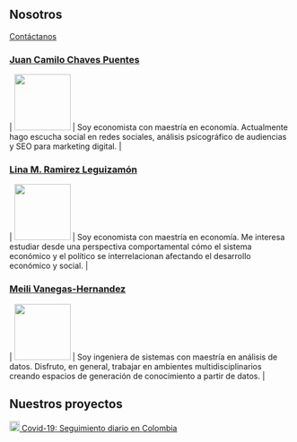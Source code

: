 ## Nosotros

<a target="_blank" href="mailto:jc.chaves20@gmail.com,meilivh8@gmail.com,linaramirez0604@gmail.com?subject=Ideas COL: Email de contacto página web">Contáctanos</a>

### [Juan Camilo Chaves Puentes](https://www.linkedin.com/in/juan-camilo-chaves-71123a17a/)

| <img width='100px' src="https://pbs.twimg.com/profile_images/1188149035871461376/iFLA5O0I_400x400.jpg"/> |
Soy economista con maestría en economía. Actualmente hago escucha social en redes sociales, análisis psicográfico de audiencias y SEO para marketing digital. |

### [Lina M. Ramirez Leguizamón](https://www.linkedin.com/in/lina-ramirez-leguizamon-b22888178/)

| <img width='100px' src="https://pbs.twimg.com/profile_images/1197273651151867904/BCUAVA_h_400x400.jpg"/> |
Soy economista con maestría en economía. Me interesa estudiar desde una perspectiva comportamental cómo el sistema económico y el político se interrelacionan afectando el desarrollo económico y social. |

### [Meili Vanegas-Hernandez](https://mvanegas10.github.io/)

| <img width='100px' src="https://media-exp1.licdn.com/dms/image/C4E03AQG9ISMLZXK5Wg/profile-displayphoto-shrink_200_200/0?e=1592438400&v=beta&t=7PMC-GJY_pS_SYZ_KaLNYSRtHBj5To1JBGAHYQPcxag"/> |
Soy ingeniera de sistemas con maestría en análisis de datos. Disfruto, en general, trabajar en ambientes multidisciplinarios creando espacios de generación de conocimiento a partir de datos. |

## Nuestros proyectos

<a href="https://ideascol.github.io/covid19" target="_blank"><img src="https://ideascol.github.io/covid19/assets/favicon.png" alt="Covid-19" width="18"/> Covid-19: Seguimiento diario en Colombia</a>
